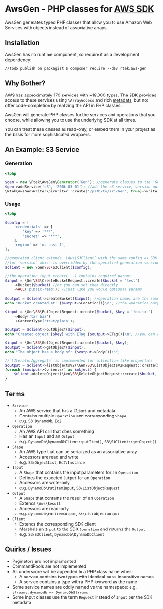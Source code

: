 # AwsGen - PHP classes for [AWS SDK](https://github.com/aws/aws-sdk-php)

AwsGen generates typed PHP classes that allow you to use Amazon Web Services 
with objects instead of associative arrays.

## Installation
AwsGen has no runtime component, so require it as a development dependency:
```
//todo publish on packagist $ composer require --dev rtek/aws-gen
```

## Why Bother?

AWS has approximately 170 services with ~18,000 types. The SDK provides access 
to these services using `\ArrayAccess` and rich [metadata](https://github.com/aws/aws-sdk-php/tree/master/src/data), 
but not offer code-completion by realizing the API in PHP classes.

AwsGen will generate PHP classes for the services and operations that 
you choose, while allowing you to use the underlying SDK at all times. 

You can treat these classes as read-only, or embed them in your project
as the basis for more sophisticated wrappers.

## An Example: S3 Service
### Generation
```php
<?php

$gen = new \Rtek\AwsGen\Generator('Gen'); //generate classes to the 'Gen' namespace
$gen->addService('s3', '2006-03-01'); //add the s3 service, version optional
\Rtek\AwsGen\Writer\DirWriter::create('/path/to/src/Gen', true)->write($gen);
```
### Usage
```php
<?php 

$config = [
    'credentials' => [
        'key' => '***',
        'secret' => '***',
    ],
    'region' => 'us-east-1', 
];

//generated client extends `\Aws\S3Client` with the same config as SDK except
//for `version` which is overridden by the specified generation version
$client = new \Gen\S3\S3Client($config); 

//the operation input create(...) contains required params
$input = \Gen\S3\CreateBucketRequest::create($bucket = 'test') 
    ->Bucket($bucket) //or you can set them directly
    ->ACL('public-read'); //just like you would optional params
    
$output = $client->createBucket($input); //operation names are the same as SDK
echo "Bucket created at: {$output->Location()}\n"; //the operation output has getters that match the SDK 

$input = \Gen\S3\PutObjectRequest::create($bucket, $key = 'foo.txt')
    ->Body('bar baz')
    ->ContentType('text/plain');

$output = $client->putObject($input);
echo "Created object {$key} with ETag {$output->ETag()}\n"; //you can also use `$output['ETag']`

$input = \Gen\S3\GetObjectRequest::create($bucket, $key);
$output = $client->getObject($input);
echo "The object has a body of: {$output->Body()}\n";

//`\IteratorAggregate` is implemented for collection-like properties
$output = $client->listObjectsV2(\Gen\S3\ListObjectsV2Request::create($bucket));
foreach ($output->Contents() as $object) {
    $client->deleteObject(\Gen\S3\DeleteObjectRequest::create($bucket, $object->getKey()));
}
```

## Terms

* `Service`
    * An AWS service that has a `Client` and metadata
    * Contains multiple `Operation` and corresponding `Shape`
    * e.g. `S3`, `DynamoDb`, `Ec2`
* `Operation`
    * An AWS API call that does something
    * Has an `Input` and an `Output`
    * e.g. `DynamoDb\DynamoDbClient::putItem()`, `S3\S3Client::getObject()`
* `Shape`
    * An AWS type that can be serialized as an associative array
    * Accessors are read and write
    * e.g. `S3\ObjectList`, `Ec2\Instance`
* `Input`
    * A `Shape` that contains the input parameters for an `Operation`
    * Defines the expected `Output` for an `Operation`
    * Accessors are write-only
    * e.g. `DynamoDb\PutItemInput`, `S3\ListObjectRequest`
* `Output`
    * A `Shape` that contains the result of an `Operation`
    * Extends `\Aws\Result`
    * Accessors are read-only
    * e.g. `DynamoDb\PutItemOutput`, `S3\ListObjectOutput`
* `Client`
    * Extends the corresponding SDK client
    * Marshals an `Input` to the SDK `Operation` and returns the `Output`
    * e.g. `S3\S3Client`, `DynamoDb\DynamoDbClient`
    
## Quirks / Issues

* Paginators are not implemented
* CommandPools are not implemented
* An underscore will be appended to a PHP class name when:
    * A service contains two types with identical case-insensitive names
    * A service contains a type with a PHP keyword as the name
* Some service names are oddly named vs the namespace: e.g. `streams.dynamodb => DynamoDbStreams`
* Some input classes use the term `Request` instead of `Input` per the SDK metadata

